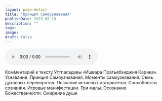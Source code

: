```yaml
---
layout: page-detail
title: "Принцип Самоузнавания"
publishDate: 2015.02.19
description: ""
tags:
image:
draft: false
---
```


<audio title="2015.02.19 - Принцип Самоузнавания.mp3" src="/upload/iblock/8ef/8ef2e82b66096ed5faafb32fa229265b.mp3" controls=""></audio>

 Комментарий к тексту Уттпаладевы «Ишвара Пратьябхиджня Карика». Узнавание. Принцип Самоузнавания. Моменты самоузнавания. Семь духовных переворотов. Познание истинных авторитетов. Способности сознания. Игровые манифестации. Три малы. Осознание Божественности. Смирение души. 

  
